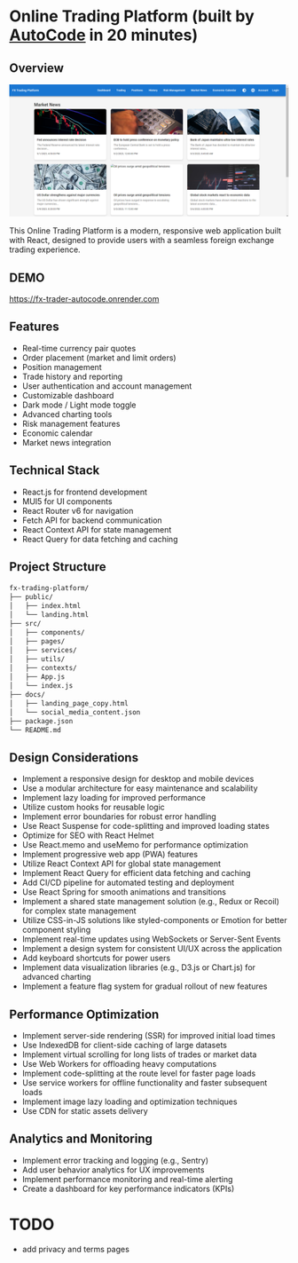 # Online Trading Platform (built by [AutoCode](https://autocode.work) in 20 minutes)

## Overview

![alt text](image.png)

This Online Trading Platform is a modern, responsive web application built with
React, designed to provide users with a seamless foreign exchange trading
experience.

## DEMO

https://fx-trader-autocode.onrender.com

## Features

-   Real-time currency pair quotes
-   Order placement (market and limit orders)
-   Position management
-   Trade history and reporting
-   User authentication and account management
-   Customizable dashboard
-   Dark mode / Light mode toggle
-   Advanced charting tools
-   Risk management features
-   Economic calendar
-   Market news integration

## Technical Stack

-   React.js for frontend development
-   MUI5 for UI components
-   React Router v6 for navigation
-   Fetch API for backend communication
-   React Context API for state management
-   React Query for data fetching and caching

## Project Structure

```
fx-trading-platform/
├── public/
│   ├── index.html
│   └── landing.html
├── src/
│   ├── components/
│   ├── pages/
│   ├── services/
│   ├── utils/
│   ├── contexts/
│   ├── App.js
│   └── index.js
├── docs/
│   ├── landing_page_copy.html
│   └── social_media_content.json
├── package.json
└── README.md
```

## Design Considerations

-   Implement a responsive design for desktop and mobile devices
-   Use a modular architecture for easy maintenance and scalability
-   Implement lazy loading for improved performance
-   Utilize custom hooks for reusable logic
-   Implement error boundaries for robust error handling
-   Use React Suspense for code-splitting and improved loading states
-   Optimize for SEO with React Helmet
-   Use React.memo and useMemo for performance optimization
-   Implement progressive web app (PWA) features
-   Utilize React Context API for global state management
-   Implement React Query for efficient data fetching and caching
-   Add CI/CD pipeline for automated testing and deployment
-   Use React Spring for smooth animations and transitions
-   Implement a shared state management solution (e.g., Redux or Recoil) for
    complex state management
-   Utilize CSS-in-JS solutions like styled-components or Emotion for better
    component styling
-   Implement real-time updates using WebSockets or Server-Sent Events
-   Implement a design system for consistent UI/UX across the application
-   Add keyboard shortcuts for power users
-   Implement data visualization libraries (e.g., D3.js or Chart.js) for
    advanced charting
-   Implement a feature flag system for gradual rollout of new features

## Performance Optimization

-   Implement server-side rendering (SSR) for improved initial load times
-   Use IndexedDB for client-side caching of large datasets
-   Implement virtual scrolling for long lists of trades or market data
-   Use Web Workers for offloading heavy computations
-   Implement code-splitting at the route level for faster page loads
-   Use service workers for offline functionality and faster subsequent loads
-   Implement image lazy loading and optimization techniques
-   Use CDN for static assets delivery

## Analytics and Monitoring

-   Implement error tracking and logging (e.g., Sentry)
-   Add user behavior analytics for UX improvements
-   Implement performance monitoring and real-time alerting
-   Create a dashboard for key performance indicators (KPIs)

# TODO

-   add privacy and terms pages